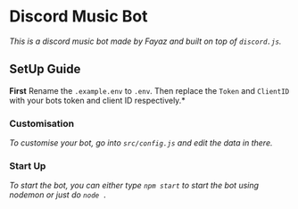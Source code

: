 # Discord Music Bot

_This is a discord music bot made by Fayaz and built on top of `discord.js`._

## SetUp Guide

**First** Rename the `.example.env` to `.env`. Then replace the `Token` and `ClientID` with your bots token and client ID respectively.\*

### Customisation

_To customise your bot, go into `src/config.js` and edit the data in there._

### Start Up

_To start the bot, you can either type `npm start` to start the bot using nodemon or just do `node .`_
